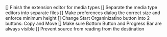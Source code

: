 [] Finish the extension editor for media types
[] Separate the media type editors into separate files
[] Make preferences dialog the correct size and enforce minimum height
[] Change Start Organinizatino button into 2 buttons: Copy and Move
[] Make sure Bottom Button and Progress Bar are always visible
[] Prevent source from reading from the destination
